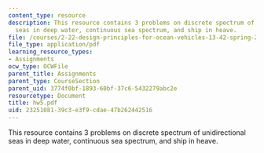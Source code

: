 ```yaml
---
content_type: resource
description: This resource contains 3 problems on discrete spectrum of unidirectional
  seas in deep water, continuous sea spectrum, and ship in heave.
file: /courses/2-22-design-principles-for-ocean-vehicles-13-42-spring-2005/2325108139c3e3f9cdae47b262442516_hw5.pdf
file_type: application/pdf
learning_resource_types:
- Assignments
ocw_type: OCWFile
parent_title: Assignments
parent_type: CourseSection
parent_uid: 3774f0bf-1893-60bf-37c6-5432279abc2e
resourcetype: Document
title: hw5.pdf
uid: 23251081-39c3-e3f9-cdae-47b262442516
---
```

This resource contains 3 problems on discrete spectrum of unidirectional seas in deep water, continuous sea spectrum, and ship in heave.

